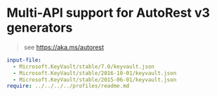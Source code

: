 # Multi-API support for AutoRest v3 generators

> see https://aka.ms/autorest

``` yaml $(enable-multi-api)
input-file:
  - Microsoft.KeyVault/stable/7.0/keyvault.json
  - Microsoft.KeyVault/stable/2016-10-01/keyvault.json
  - Microsoft.KeyVault/stable/2015-06-01/keyvault.json
require: ../../../../profiles/readme.md
```
